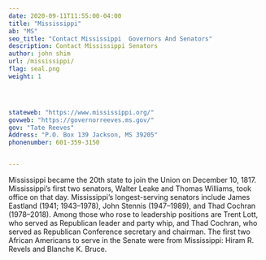 ```yaml
---
date: 2020-09-11T11:55:00-04:00
title: "Mississippi"
ab: "MS"
seo_title: "Contact Mississippi  Governors And Senators"
description: Contact Mississippi Senators
author: john shim
url: /mississippi/
flag: seal.png
weight: 1




stateweb: "https://www.mississippi.org/"
govweb: "https://governorreeves.ms.gov/"
gov: "Tate Reeves"
Address: "P.O. Box 139 Jackson, MS 39205"
phonenumber: 601-359-3150


---
```


Mississippi became the 20th state to join the Union on December 10, 1817. Mississippi’s first two senators, Walter Leake and Thomas Williams, took office on that day. Mississippi’s longest-serving senators include James Eastland (1941; 1943–1978), John Stennis (1947–1989), and Thad Cochran (1978–2018). Among those who rose to leadership positions are Trent Lott, who served as Republican leader and party whip, and Thad Cochran, who served as Republican Conference secretary and chairman. The first two African Americans to serve in the Senate were from Mississippi: Hiram R. Revels and Blanche K. Bruce.